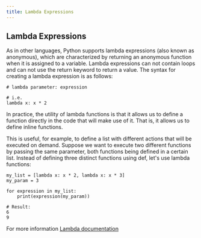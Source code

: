 ```yaml
---
title: Lambda Expressions
---
```

## Lambda Expressions

As in other languages, Python supports lambda expressions (also known as anonymous), which are characterized by returning an anonymous function when it is assigned to a variable. Lambda expressions can not contain loops and can not use the return keyword to return a value. The syntax for creating a lambda expression is as follows:

```
# lambda parameter: expression

# i.e.
lambda x: x * 2
```

In practice, the utility of lambda functions is that it allows us to define a function directly in the code that will make use of it. That is, it allows us to define inline functions.

This is useful, for example, to define a list with different actions that will be executed on demand. Suppose we want to execute two different functions by passing the same parameter, both functions being defined in a certain list. Instead of defining three distinct functions using def, let's use lambda functions:

```
my_list = [lambda x: x * 2, lambda x: x * 3]
my_param = 3

for expression in my_list:
    print(expression(my_param))
    
# Result:
6
9
```


For more information [Lambda documentation](https://docs.python.org/3/reference/expressions.html#lambda)
